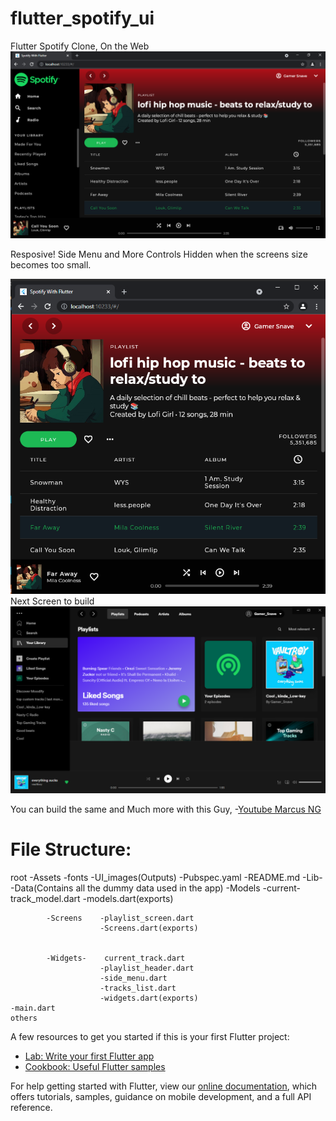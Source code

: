 # flutter_spotify_ui

Flutter Spotify Clone, On the Web
![final output](https://github.com/Snave254/Spotify_UI_with_flutter/blob/main/ui_images/final_output_spot.PNG)

Resposive! Side Menu and More Controls Hidden when the screens size becomes too small.

![responsive](https://github.com/Snave254/Spotify_UI_with_flutter/blob/main/ui_images/responsive_spot_final.PNG)
Next Screen to build 
![to_do_build](https://github.com/Snave254/Spotify_UI_with_flutter/blob/main/ui_images/new_spot1.PNG)



You can build the same and Much more with this Guy,  -[Youtube Marcus NG](https://www.youtube.com/watch?v=HJ1AlSrgZVQ&t=435s)

File Structure:
==========================
root -Assets
     -fonts
     -UI_images(Outputs)
     -Pubspec.yaml
     -README.md
     -Lib-   
            -Data(Contains all the dummy data used in the app)
            -Models     -current-track_model.dart
                        -models.dart(exports)
            
                    
                
            -Screens    -playlist_screen.dart
                        -Screens.dart(exports)


            -Widgets-    current_track.dart
                        -playlist_header.dart
                        -side_menu.dart
                        -tracks_list.dart 
                        -widgets.dart(exports)
    -main.dart
    others



A few resources to get you started if this is your first Flutter project:

- [Lab: Write your first Flutter app](https://flutter.dev/docs/get-started/codelab)
- [Cookbook: Useful Flutter samples](https://flutter.dev/docs/cookbook)

For help getting started with Flutter, view our
[online documentation](https://flutter.dev/docs), which offers tutorials,
samples, guidance on mobile development, and a full API reference.

